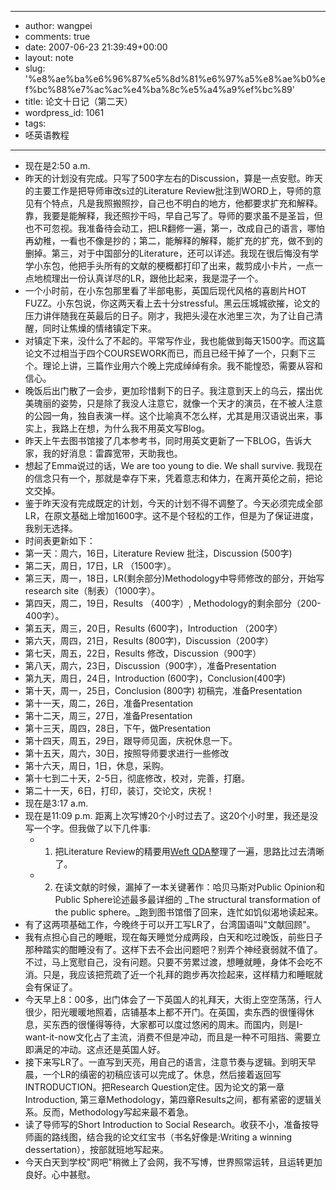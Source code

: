 - --
- author: wangpei
- comments: true
- date: 2007-06-23 21:39:49+00:00
- layout: note
- slug: '%e8%ae%ba%e6%96%87%e5%8d%81%e6%97%a5%e8%ae%b0%ef%bc%88%e7%ac%ac%e4%ba%8c%e5%a4%a9%ef%bc%89'
- title: 论文十日记（第二天）
- wordpress_id: 1061
- tags:
- 呸英语教程
- --
- 现在是2:50 a.m.
- 昨天的计划没有完成。只写了500字左右的Discussion，算是一点安慰。昨天的主要工作是把导师审改s过的Literature Review批注到WORD上，导师的意见有个特点，凡是我照搬照抄，自己也不明白的地方，他都要求扩充和解释。靠，我要是能解释，我还照抄干吗，早自己写了。导师的要求虽不是圣旨，但也不可忽视。我准备待会动工，把LR翻修一遍，第一，改成自己的语言，哪怕再幼稚，一看也不像是抄的；第二，能解释的解释，能扩充的扩充，做不到的删掉。第三，对于中国部分的Literature，还可以详述。我现在很后悔没有学学小东包，他把手头所有的文献的梗概都打印了出来，裁剪成小卡片，一点一点地梳理出一份认真详尽的LR，跟他比起来，我是混子一个。
- 一个小时前，在小东包那里看了半部电影，英国后现代风格的喜剧片HOT FUZZ。小东包说，你这两天看上去十分stressful。黑云压城城欲摧，论文的压力讲伴随我在英最后的日子。刚才，我把头浸在水池里三次，为了让自己清醒，同时让焦燥的情绪镇定下来。
- 对镇定下来，没什么了不起的。平常写作业，我也能做到每天1500字。而这篇论文不过相当于四个COURSEWORK而已，而且已经干掉了一个，只剩下三个。理论上讲，三篇作业用六个晚上完成绰绰有余。我不能惶恐，需要从容和信心。
- 晚饭后出门散了一会步，更加珍惜剩下的日子。我注意到天上的乌云，摆出优美瑰丽的姿势，只是除了我没人注意它，就像一个天才的演员，在不被人注意的公园一角，独自表演一样。这个比喻真不怎么样，尤其是用汉语说出来，事实上，我路上在想，为什么我不用英文写Blog。
- 昨天上午去图书馆接了几本参考书，同时用英文更新了一下BLOG，告诉大家，我的好消息：雷霹宽带，天助我也。
- 想起了Emma说过的话，We are too young to die. We shall survive. 我现在的信念只有一个，那就是幸存下来，凭着意志和体力，在离开英伦之前，把论文交掉。
- 鉴于昨天没有完成既定的计划，今天的计划不得不调整了。今天必须完成全部LR，在原文基础上增加1600字。这不是个轻松的工作，但是为了保证进度，我别无选择。
- 时间表更新如下：
- 第一天：周六，16日，Literature Review 批注，Discussion (500字)
- 第二天，周日，17日，LR （1500字）。
- 第三天，周一，18日，LR(剩余部分)Methodology中导师修改的部分，开始写research site（制表）（1000字）。
- 第四天，周二，19日，Results （400字）, Methodology的剩余部分（200-400字）。
- 第五天，周三，20日，Results (600字)，Introduction （200字）
- 第六天，周四，21日，Results (800字)，Discussion（200字）
- 第七天，周五，22日，Results 修改，Discussion（900字）
- 第八天，周六，23日，Discussion（900字），准备Presentation
- 第九天，周日，24日，Introduction (600字)，Conclusion(400字)
- 第十天，周一，25日，Conclusion (800字) 初稿完，准备Presentation
- 第十一天，周二，26日，准备Presentation
- 第十二天，周三，27日，准备Presentation
- 第十三天，周四，28日，下午，做Presentation
- 第十四天，周五，29日，跟导师见面，庆祝休息一下。
- 第十五天，周六，30日，按照导师要求进行一些修改
- 第十六天，周日，1日，休息，采购。
- 第十七到二十天，2-5日，彻底修改，校对，完善，打磨。
- 第二十一天，6日，打印，装订，交论文，庆祝！
- 现在是3:17 a.m.
- 现在是11:09 p.m. 距离上次写博20个小时过去了。这20个小时里，我还是没写一个字。但我做了以下几件事:
    - 1. 把Literature Review的精要用[Weft QDA](http://www.pressure.to/qda/)整理了一遍，思路比过去清晰了。
    - 2. 在读文献的时候，漏掉了一本关键著作：哈贝马斯对Public Opinion和Public Sphere论述最多最详细的 _The structural transformation of the public sphere。_跑到图书馆借了回来，连忙如饥似渴地读起来。
- 有了这两项基础工作，今晚终于可以开工写LR了，台湾国语叫"文献回顾"。
- 我有点担心自己的睡眠，现在每天睡觉分成两段，白天和吃过晚饭，前些日子那种踏实的酣睡没有了。这样下去不会出问题吧？别弄个神经衰弱就不值了。不过，马上宽慰自己，没有问题。只要不劳累过渡，想睡就睡，身体不会吃不消。只是，我应该把荒疏了近一个礼拜的跑步再次捡起来，这样精力和睡眠就会有保证了。
- 今天早上8：00多，出门体会了一下英国人的礼拜天，大街上空空荡荡，行人很少，阳光暖暖地照着，店铺基本上都不开门。在英国，卖东西的很懂得休息，买东西的很懂得等待，大家都可以度过悠闲的周末。而国内，则是I-want-it-now文化占了主流，消费不但是冲动，而且是一种不可阻挡、需要立即满足的冲动。这点还是英国人好。
- 接下来写LR了。一直写到天亮，用自己的语言，注意节奏与逻辑。到明天早晨，一个LR的缜密的初稿应该可以完成了。休息，然后接着返回写INTRODUCTION。把Research Question定住。因为论文的第一章Introduction, 第三章Methodology，第四章Results之间，都有紧密的逻辑关系。反而，Methodology写起来最不着急。
- 读了导师写的Short Introduction to Social Research。收获不小，准备按导师画的路线图，结合我的论文红宝书（书名好像是:Writing a winning dessertation），按部就班地写起来。
- 今天白天到学校"网吧"稍微上了会网，我不写博，世界照常运转，且运转更加良好。心中甚慰。  

